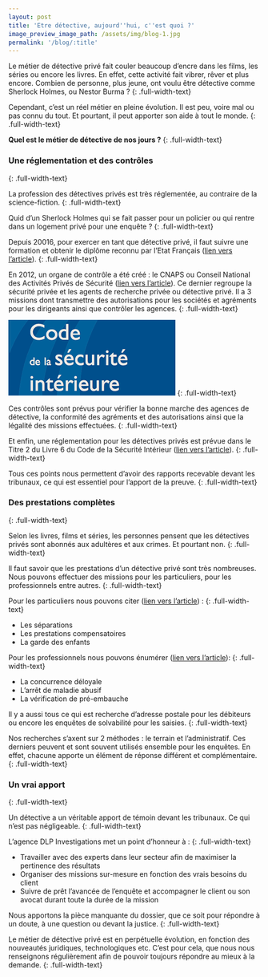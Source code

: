 ```yaml
---
layout: post
title: 'Etre détective, aujourd''hui, c''est quoi ?'
image_preview_image_path: /assets/img/blog-1.jpg
permalink: '/blog/:title'
---
```


Le m&eacute;tier de d&eacute;tective priv&eacute; fait couler beaucoup d’encre dans les films, les s&eacute;ries ou encore les livres. En effet, cette activit&eacute; fait vibrer, r&ecirc;ver et plus encore. Combien de personne, plus jeune, ont voulu &ecirc;tre d&eacute;tective comme Sherlock Holmes, ou Nestor Burma ?
{: .full-width-text}

Cependant, c’est un r&eacute;el m&eacute;tier en pleine &eacute;volution. Il est peu, voire mal ou pas connu du tout. Et pourtant, il peut apporter son aide &agrave; tout le monde.
{: .full-width-text}

**Quel est le m&eacute;tier de d&eacute;tective de nos jours ?**
{: .full-width-text}

### Une r&eacute;glementation et des contr&ocirc;les
{: .full-width-text}

La profession des d&eacute;tectives priv&eacute;s est tr&egrave;s r&eacute;glement&eacute;e, au contraire de la science-fiction.
{: .full-width-text}

Quid d’un Sherlock Holmes qui se fait passer pour un policier ou qui rentre dans un logement priv&eacute; pour une enqu&ecirc;te ?
{: .full-width-text}

Depuis 20016, pour exercer en tant que d&eacute;tective priv&eacute;, il faut suivre une formation et obtenir le dipl&ocirc;me reconnu par l’Etat Fran&ccedil;ais ([lien vers l’article](https://dlp-investigations.fr/diplome-et-formation/)).
{: .full-width-text}

En 2012, un organe de contr&ocirc;le a &eacute;t&eacute; cr&eacute;&eacute; : le CNAPS ou Conseil National des Activit&eacute;s Priv&eacute;s de S&eacute;curit&eacute; ([lien vers l’article](https://dlp-investigations.fr/le-cnaps/)). Ce dernier regroupe la s&eacute;curit&eacute; priv&eacute;e et les agents de recherche priv&eacute;e ou d&eacute;tective priv&eacute;. Il a 3 missions dont transmettre des autorisations pour les soci&eacute;t&eacute;s et agr&eacute;ments pour les dirigeants ainsi que contr&ocirc;ler les agences.
{: .full-width-text}

![](/assets/img/csi.png)
{: .full-width-text}

Ces contr&ocirc;les sont pr&eacute;vus pour v&eacute;rifier la bonne marche des agences de d&eacute;tective, la conformit&eacute; des agr&eacute;ments et des autorisations ainsi que la l&eacute;galit&eacute; des missions effectu&eacute;es.
{: .full-width-text}

Et enfin, une r&eacute;glementation pour les d&eacute;tectives priv&eacute;s est pr&eacute;vue dans le Titre 2 du Livre 6 du Code de la S&eacute;curit&eacute; Int&eacute;rieur ([lien vers l’article](https://dlp-investigations.fr/le-code-de-deontologie/)).
{: .full-width-text}

Tous ces points nous permettent d’avoir des rapports recevable devant les tribunaux, ce qui est essentiel pour l’apport de la preuve.
{: .full-width-text}

### Des prestations compl&egrave;tes
{: .full-width-text}

Selon les livres, films et s&eacute;ries, les personnes pensent que les d&eacute;tectives priv&eacute;s sont abonn&eacute;s aux adult&egrave;res et aux crimes. Et pourtant non.
{: .full-width-text}

Il faut savoir que les prestations d’un d&eacute;tective priv&eacute; sont tr&egrave;s nombreuses.<br>Nous pouvons effectuer des missions pour les particuliers, pour les professionnels entre autres.
{: .full-width-text}

Pour les particuliers nous pouvons citer ([lien vers l’article](https://dlp-investigations.fr/blog/notre-p%C3%B4le-particulier)) :
{: .full-width-text}

* Les s&eacute;parations
* Les prestations compensatoires
* La garde des enfants

Pour les professionnels nous pouvons &eacute;num&eacute;rer ([lien vers l’article](https://dlp-investigations.fr/blog/notre-p%C3%B4le-professionnel)):
{: .full-width-text}

* La concurrence d&eacute;loyale
* L’arr&ecirc;t de maladie abusif
* La v&eacute;rification de pr&eacute;-embauche

Il y a aussi tous ce qui est recherche d’adresse postale pour les d&eacute;biteurs ou encore les enqu&ecirc;tes de solvabilit&eacute; pour les saisies.
{: .full-width-text}

Nos recherches s’axent sur 2 m&eacute;thodes : le terrain et l’administratif. Ces derniers peuvent et sont souvent utilis&eacute;s ensemble pour les enqu&ecirc;tes. En effet, chacune apporte un &eacute;l&eacute;ment de r&eacute;ponse diff&eacute;rent et compl&eacute;mentaire.
{: .full-width-text}

### Un vrai apport
{: .full-width-text}

Un d&eacute;tective a un v&eacute;ritable apport de t&eacute;moin devant les tribunaux. Ce qui n’est pas n&eacute;gligeable.
{: .full-width-text}

L’agence DLP Investigations met un point d’honneur &agrave; :
{: .full-width-text}

* Travailler avec des experts dans leur secteur afin de maximiser la pertinence des r&eacute;sultats
* Organiser des missions sur-mesure en fonction des vrais besoins du client
* Suivre de pr&ecirc;t l’avanc&eacute;e de l’enqu&ecirc;te et accompagner le client ou son avocat durant toute la dur&eacute;e de la mission

Nous apportons la pi&egrave;ce manquante du dossier, que ce soit pour r&eacute;pondre &agrave; un doute, &agrave; une question ou devant la justice.
{: .full-width-text}

Le m&eacute;tier de d&eacute;tective priv&eacute; est en perp&eacute;tuelle &eacute;volution, en fonction des nouveaut&eacute;s juridiques, technologiques etc. C’est pour cela, que nous nous renseignons r&eacute;guli&egrave;rement afin de pouvoir toujours r&eacute;pondre au mieux &agrave; la demande.
{: .full-width-text}